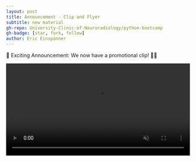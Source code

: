 ```yaml
---
layout: post
title: Announcement - Clip and Flyer
subtitle: new material
gh-repo: University-Clinic-of-Neuroradiology/python-bootcamp
gh-badge: [star, fork, follow]
author: Eric Einspänner
---
```


🎉 Exciting Announcement: We now have a promotional clip! 🐍💊

<video width="100%" preload="auto" muted controls>
    <source src="../assets/img/promotion/clip.mp4" type="video/mp4"/>
</video>